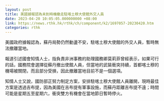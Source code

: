 ```yaml
---
layout: post
title: 美國據報認為未到時機撤走駐喀土穆大使館外交人員
date: 2023-04-20 10:05:05.000000000 +08:00
link: https://news.rthk.hk/rthk/ch/component/k2/1697057-20230420.htm
categories: rthk
---
```


美國政府據報認為，蘇丹局勢仍然動盪不安，駐喀土穆大使館的外交人員，暫時無法撤離當地。

報道引述國會知情人士，指負責非洲事務的助理國務卿莫莉菲曾經表示，如果可行的話，國務院會選擇從蘇丹撤出使館人員，但當地的武裝衝突持續，首都喀土穆的機場被關閉，而且部分受損，因此撤離當地目前不是一個選項。

知情人士又說，國防部正努力制定方案，安排駐喀土穆大使館人員離開，現時最佳方案是透過吉布提，因為美國在吉布提有軍事設施，而蘇丹距離吉布提不遠；時間可能是星期五至星期六，衝突雙方有機會在當地節日暫時停火。
